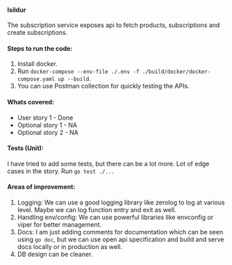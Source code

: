 #### Isildur
The subscription service exposes api to fetch products, subscriptions and create subscriptions.

#### Steps to run the code:
1. Install docker.
2. Run `docker-compose --env-file ./.env -f ./build/docker/docker-compose.yaml up --build`.
3. You can use Postman collection for quickly testing the APIs.

#### Whats covered:
- User story 1 - Done
- Optional story 1 - NA
- Optional story 2 - NA

#### Tests (Unit):
I have tried to add some tests, but there can be a lot more. Lot of edge cases in the story.
Run `go test ./...`

#### Areas of improvement:
1. Logging: We can use a good logging library like zerolog to log at various level. Maybe we can log function entry and exit as well.
2. Handling env/config: We can use powerful libraries like envconfig or viper for better management.
3. Docs: I am just adding comments for documentation which can be seen using `go doc`, but we can use open api specification and build and serve docs locally or in production as well.
4. DB design can be cleaner.